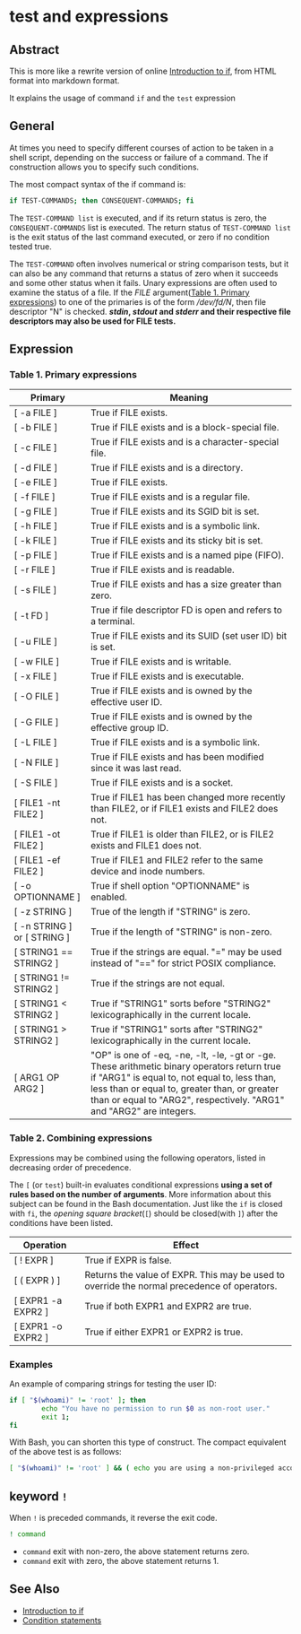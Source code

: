 # test and expressions

## Abstract

This is more like a rewrite version of online [Introduction to if][if], from HTML format into markdown format.

It explains the usage of command `if` and the `test` expression

## General

At times you need to specify different courses of action to be taken in a shell script, depending on the success or failure of a command. The if construction allows you to specify such conditions.

The most compact syntax of the if command is:

```bash
if TEST-COMMANDS; then CONSEQUENT-COMMANDS; fi
```

The `TEST-COMMAND list` is executed, and if its return status is zero, the `CONSEQUENT-COMMANDS` list is executed. The return status of `TEST-COMMAND list` is the exit status of the last command executed, or zero if no condition tested true.

The `TEST-COMMAND` often involves numerical or string comparison tests, but it can also be any command that returns a status of zero when it succeeds and some other status when it fails. Unary expressions are often used to examine the status of a file. If the _FILE_ argument([Table 1. Primary expressions](#table-1-primary-expressions)) to one of the primaries is of the form _/dev/fd/N_, then file descriptor "N" is checked. **_stdin_, _stdout_ and _stderr_ and their respective file descriptors may also be used for FILE tests.**

## Expression

### Table 1. Primary expressions

Primary    | Meaning
---         | ---
[ -a FILE ] | True if FILE exists.
[ -b FILE ] | True if FILE exists and is a block-special file.
[ -c FILE ] | True if FILE exists and is a character-special file.
[ -d FILE ] | True if FILE exists and is a directory.
[ -e FILE ] | True if FILE exists.
[ -f FILE ] | True if FILE exists and is a regular file.
[ -g FILE ] | True if FILE exists and its SGID bit is set.
[ -h FILE ] | True if FILE exists and is a symbolic link.
[ -k FILE ] | True if FILE exists and its sticky bit is set.
[ -p FILE ] | True if FILE exists and is a named pipe (FIFO).
[ -r FILE ] | True if FILE exists and is readable.
[ -s FILE ] | True if FILE exists and has a size greater than zero.
[ -t FD ]   | True if file descriptor FD is open and refers to a terminal.
[ -u FILE ] | True if FILE exists and its SUID (set user ID) bit is set.
[ -w FILE ] | True if FILE exists and is writable.
[ -x FILE ] | True if FILE exists and is executable.
[ -O FILE ] | True if FILE exists and is owned by the effective user ID.
[ -G FILE ] | True if FILE exists and is owned by the effective group ID.
[ -L FILE ] | True if FILE exists and is a symbolic link.
[ -N FILE ] | True if FILE exists and has been modified since it was last read.
[ -S FILE ] | True if FILE exists and is a socket.
[ FILE1 -nt FILE2 ] | True if FILE1 has been changed more recently than FILE2, or if FILE1 exists and FILE2 does not.
[ FILE1 -ot FILE2 ] | True if FILE1 is older than FILE2, or is FILE2 exists and FILE1 does not.
[ FILE1 -ef FILE2 ] | True if FILE1 and FILE2 refer to the same device and inode numbers.
[ -o OPTIONNAME ] | True if shell option "OPTIONNAME" is enabled.
[ -z STRING ] | True of the length if "STRING" is zero.
[ -n STRING ] or [ STRING ] | True if the length of "STRING" is non-zero.
[ STRING1 == STRING2 ] | True if the strings are equal. "=" may be used instead of "==" for strict POSIX compliance.
[ STRING1 != STRING2 ] | True if the strings are not equal.
[ STRING1 < STRING2 ] | True if "STRING1" sorts before "STRING2" lexicographically in the current locale.
[ STRING1 > STRING2 ] | True if "STRING1" sorts after "STRING2" lexicographically in the current locale.
[ ARG1 OP ARG2 ] | "OP" is one of -eq, -ne, -lt, -le, -gt or -ge. These arithmetic binary operators return true if "ARG1" is equal to, not equal to, less than, less than or equal to, greater than, or greater than or equal to "ARG2", respectively. "ARG1" and "ARG2" are integers.

### Table 2. Combining expressions

Expressions may be combined using the following operators, listed in decreasing order of precedence.

The `[` (or `test`) built-in evaluates conditional expressions **using a set of rules based on the number of arguments**. More information about this subject can be found in the Bash documentation. Just like the `if` is closed with `fi`, the _opening square bracket_(`[`) should be closed(with `]`) after the conditions have been listed.

Operation       | Effect
---             | ---
[ ! EXPR ]      | True if EXPR is false.
[ ( EXPR ) ]    | Returns the value of EXPR. This may be used to override the normal precedence of operators.
[ EXPR1 -a EXPR2 ] | True if both EXPR1 and EXPR2 are true.
[ EXPR1 -o EXPR2 ] | True if either EXPR1 or EXPR2 is true.

### Examples

An example of comparing strings for testing the user ID:

```bash
if [ "$(whoami)" != 'root' ]; then
        echo "You have no permission to run $0 as non-root user."
        exit 1;
fi
```

With Bash, you can shorten this type of construct. The compact equivalent of the above test is as follows:

```bash
[ "$(whoami)" != 'root' ] && ( echo you are using a non-privileged account; exit 1 )
```

## keyword `!`

When `!` is preceded commands, it reverse the exit code.

```bash
! command
```

- `command` exit with non-zero, the above statement returns zero.
- `command` exit with zero, the above statement returns 1.

## See Also

- [Introduction to if][if]
- [Condition statements][condition]

[if]: http://tldp.org/LDP/Bash-Beginners-Guide/html/sect_07_01.html
[condition]: http://tldp.org/LDP/Bash-Beginners-Guide/html/chap_07.html